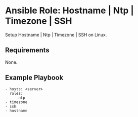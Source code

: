# Ansible Role: Hostname | Ntp | Timezone | SSH

Setup Hostname | Ntp | Timezone | SSH on Linux.

## Requirements

None.

## Example Playbook

    - hosts: <server>
      roles:
        - ntp
	- timezone
	- ssh
	- hostname

